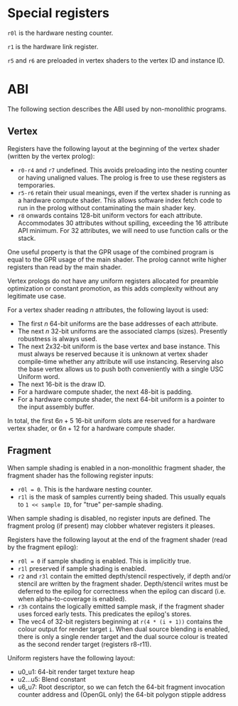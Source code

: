 # Special registers

`r0l` is the hardware nesting counter.

`r1` is the hardware link register.

`r5` and `r6` are preloaded in vertex shaders to the vertex ID and instance ID.

# ABI

The following section describes the ABI used by non-monolithic programs.

## Vertex

Registers have the following layout at the beginning of the vertex shader
(written by the vertex prolog):

* `r0-r4` and `r7` undefined. This avoids preloading into the nesting counter or
  having unaligned values. The prolog is free to use these registers as
  temporaries.
* `r5-r6` retain their usual meanings, even if the vertex shader is running as a
  hardware compute shader. This allows software index fetch code to run in the
  prolog without contaminating the main shader key.
* `r8` onwards contains 128-bit uniform vectors for each attribute.
  Accommodates 30 attributes without spilling, exceeding the 16 attribute API
  minimum. For 32 attributes, we will need to use function calls or the stack.

One useful property is that the GPR usage of the combined program is equal to
the GPR usage of the main shader. The prolog cannot write higher registers than
read by the main shader.

Vertex prologs do not have any uniform registers allocated for preamble
optimization or constant promotion, as this adds complexity without any
legitimate use case.

For a vertex shader reading $n$ attributes, the following layout is used:

* The first $n$ 64-bit uniforms are the base addresses of each attribute.
* The next $n$ 32-bit uniforms are the associated clamps (sizes). Presently
  robustness is always used.
* The next 2x32-bit uniform is the base vertex and base instance. This must
  always be reserved because it is unknown at vertex shader compile-time whether
  any attribute will use instancing. Reserving also the base vertex allows us to
  push both conveniently with a single USC Uniform word.
* The next 16-bit is the draw ID.
* For a hardware compute shader, the next 48-bit is padding.
* For a hardware compute shader, the next 64-bit uniform is a pointer to the
  input assembly buffer.

In total, the first $6n + 5$ 16-bit uniform slots are reserved for a hardware
vertex shader, or $6n + 12$ for a hardware compute shader.

## Fragment

When sample shading is enabled in a non-monolithic fragment shader, the fragment
shader has the following register inputs:

* `r0l = 0`. This is the hardware nesting counter.
* `r1l` is the mask of samples currently being shaded. This usually equals to
  `1 << sample ID`, for "true" per-sample shading.

When sample shading is disabled, no register inputs are defined. The fragment
prolog (if present) may clobber whatever registers it pleases.

Registers have the following layout at the end of the fragment shader (read by
the fragment epilog):

* `r0l = 0` if sample shading is enabled. This is implicitly true.
* `r1l` preserved if sample shading is enabled.
* `r2` and `r3l` contain the emitted depth/stencil respectively, if
  depth and/or stencil are written by the fragment shader. Depth/stencil writes
  must be deferred to the epilog for correctness when the epilog can discard
  (i.e. when alpha-to-coverage is enabled).
* `r3h` contains the logically emitted sample mask, if the fragment shader uses
  forced early tests. This predicates the epilog's stores.
* The vec4 of 32-bit registers beginning at `r(4 * (i + 1))` contains the colour
  output for render target `i`. When dual source blending is enabled, there is
  only a single render target and the dual source colour is treated as the
  second render target (registers r8-r11).

Uniform registers have the following layout:

* u0_u1: 64-bit render target texture heap
* u2...u5: Blend constant
* u6_u7: Root descriptor, so we can fetch the 64-bit fragment invocation counter
  address and (OpenGL only) the 64-bit polygon stipple address
